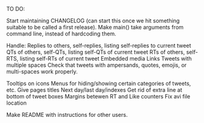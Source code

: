TO DO:

Start maintaining CHANGELOG (can start this once we hit something suitable to be called a first release).
Make main() take arguments from command line, instead of hardcoding them.

Handle:
Replies to others, self-replies, listing self-replies to current tweet
QTs of others, self-QTs, listing self-QTs of current tweet
RTs of others, self-RTS, listing self-RTs of current tweet
Embedded media
Links
Tweets with multiple spaces
Check that tweets with ampersands, quotes, emojis, or multi-spaces work properly.


Tooltips on icons
Menus for hiding/showing certain categories of tweets, etc.
Give pages titles
Next day/last day/indexes
Get rid of extra line at bottom of tweet boxes
Margins betewen RT and Like counters
Fix avi file location

Make README with instructions for other users.